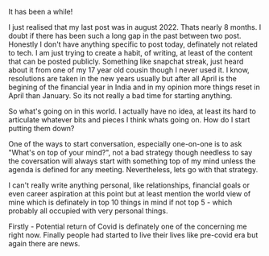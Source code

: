 It has been a while!

I just realised that my last post was in august 2022. Thats nearly 8 months. I doubt if there has been such a long gap in the past between two post. Honestly I don't have anything specific to post today, definately not related to tech. I am just trying to create a habit, of writing, at least of the content that can be posted publicly. Something like snapchat streak, just heard about it from one of my 17 year old cousin though I never used it.  I know, resolutions are taken in the new years usually but after all April is the begining of the financial year in India and in my opinion more things reset in April than January. So its not really a bad time for starting anything.

So what's going on in this world. I actually have no idea, at least its hard to articulate whatever bits and pieces I think whats going on. How do I start putting them down?

One of the ways to start conversation, especially one-on-one is to ask "What's on top of your mind?", not a bad strategy though needless to say the coversation will always start with something top of my mind unless the agenda is defined for any meeting. Nevertheless, lets go with that strategy.

I can't really write anything personal, like relationships, financial goals or even career aspiration at this point but at least mention the world view of mine which is definately in top 10 things in mind if not top 5 - which probably all occupied with very personal things.

Firstly - Potential return of Covid is definately one of the concerning me right now. Finally people had started to live their lives like pre-covid era but again there are news. 


 
<!--stackedit_data:
eyJoaXN0b3J5IjpbMTI4NzIwNzIwM119
-->